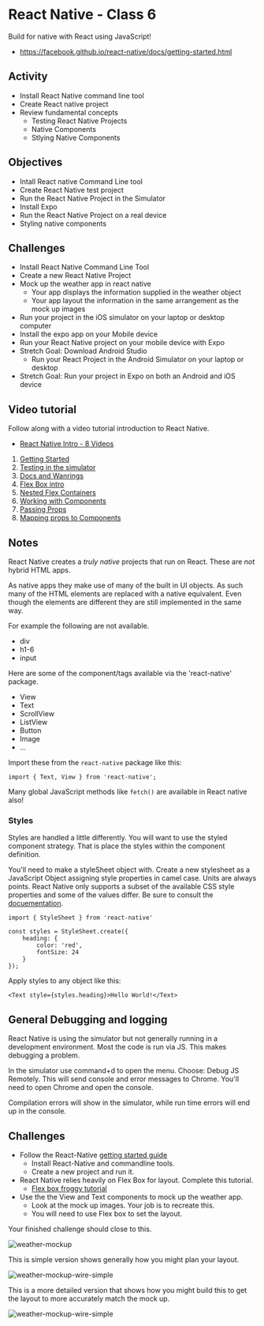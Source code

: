 # React Native - Class 6

Build for native with React using JavaScript!

- https://facebook.github.io/react-native/docs/getting-started.html

## Activity 

- Install React Native command line tool
- Create React native project
- Review fundamental concepts
  - Testing React Native Projects 
  - Native Components
  - Stlying Native Components

## Objectives  

- Intall React native Command Line tool
- Create React Native test project
- Run the React Native Project in the Simulator
- Install Expo 
- Run the React Native Project on a real device
- Styling native components

## Challenges 

- Install React Native Command Line Tool
- Create a new React Native Project
- Mock up the weather app in react native
  - Your app displays the information supplied in the weather object
  - Your app layout the information in the same arrangement as the mock up images
- Run your project in the iOS simulator on your laptop or desktop computer
- Install the expo app on your Mobile device
- Run your React Native project on your mobile device with Expo
- Stretch Goal: Download Android Studio
  - Run your React Project in the Android Simulator on your laptop or desktop
- Stretch Goal: Run your project in Expo on both an Android and iOS device

## Video tutorial 

Follow along with a video tutorial introduction to React Native. 

- [React Native Intro - 8 Videos](https://www.youtube.com/watch?v=CN0LAbiU1CQ&list=PLoN_ejT35AEjfN4JsvEYyYpw4zjlv89En)

1. [Getting Started](https://www.youtube.com/watch?v=CN0LAbiU1CQ&index=1&list=PLoN_ejT35AEjfN4JsvEYyYpw4zjlv89En)
1. [Testing in the simulator](https://www.youtube.com/watch?v=5b3Zj8tqZQc&list=PLoN_ejT35AEjfN4JsvEYyYpw4zjlv89En&index=2)
1. [Docs and Wanrings](https://www.youtube.com/watch?v=D-Z8iSYKK70&index=3&list=PLoN_ejT35AEjfN4JsvEYyYpw4zjlv89En)
1. [Flex Box intro](https://www.youtube.com/watch?v=soy5-2s2sjo&list=PLoN_ejT35AEjfN4JsvEYyYpw4zjlv89En&index=4)
1. [Nested Flex Containers](https://www.youtube.com/watch?v=W4dKwiXOhu0&index=5&list=PLoN_ejT35AEjfN4JsvEYyYpw4zjlv89En)
1. [Working with Components](https://www.youtube.com/watch?v=D6zt9QNIVa0&index=6&list=PLoN_ejT35AEjfN4JsvEYyYpw4zjlv89En)
1. [Passing Props](https://www.youtube.com/watch?v=P7U4wyZUKwg&list=PLoN_ejT35AEjfN4JsvEYyYpw4zjlv89En&index=7)
1. [Mapping props to Components](https://www.youtube.com/watch?v=mIo_Ipo5cjM&index=8&list=PLoN_ejT35AEjfN4JsvEYyYpw4zjlv89En)

## Notes

React Native creates a *truly native* projects that run on React. These are *not*
hybrid HTML apps. 

As native apps they make use of many of the built in UI objects. As such 
many of the HTML elements are replaced with a native equivalent. Even though
the elements are different they are still implemented in the same way. 

For example the following are not available. 

- div
- h1-6 
- input 

Here are some of the component/tags available via the 'react-native' package. 

- View
- Text
- ScrollView
- ListView
- Button
- Image
- ...

Import these from the `react-native` package like this: 

`import { Text, View } from 'react-native';`

Many global JavaScript methods like `fetch()` are available in React native also!

### Styles 

Styles are handled a little differently. You will want to use the styled component
strategy. That is place the styles within the component definition. 

You'll need to make a styleSheet object with. Create a new stylesheet as a JavaScript 
Object assigning style properties in camel case. Units are always points. React Native
only supports a subset of the available CSS style properties and some of the values 
differ. Be sure to consult the [docuementation](https://facebook.github.io/react-native/docs/style.html).

```
import { StyleSheet } from 'react-native'

const styles = StyleSheet.create({
    heading: {
        color: 'red',
        fontSize: 24
    }
});
```

Apply styles to any object like this: 

`<Text style={styles.heading}>Hello World!</Text>`


## General Debugging and logging

React Native is using the simulator but not generally running in a development
environment. Most the code is run via JS. This makes debugging a problem. 

In the simulator use command+d to open the menu. Choose: Debug JS Remotely. 
This will send console and error messages to Chrome. You'll need to open 
Chrome and open the console. 

Compilation errors will show in the simulator, while run time errors will
end up in the console. 

## Challenges

- Follow the React-Native [getting started guide](https://facebook.github.io/react-native/docs/getting-started.html)
    - Install React-Native and commandline tools. 
    - Create a new project and run it.
- React Native relies heavily on Flex Box for layout. Complete this tutorial. 
  - [Flex box froggy tutorial](http://flexboxfroggy.com)
- Use the the View and Text components to mock up the weather app.  
    - Look at the mock up images. Your job is to recreate this.  
    - You will need to use Flex box to set the layout. 
    
Your finished challenge should close to this. 

![weather-mockup](weather-mockup.png)

This is simple version shows generally how you might plan your layout. 

![weather-mockup-wire-simple](weather-mockup-wire-simple.png)

This is a more detailed version that shows how you might build this to get the 
layout to more accurately match the mock up. 

![weather-mockup-wire-simple](weather-mockup-wire-detailed.png)

